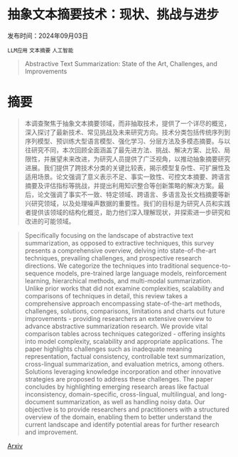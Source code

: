 # 抽象文本摘要技术：现状、挑战与进步

发布时间：2024年09月03日

`LLM应用` `文本摘要` `人工智能`

> Abstractive Text Summarization: State of the Art, Challenges, and Improvements

# 摘要

> 本调查聚焦于抽象文本摘要领域，而非抽取技术，提供了一个详尽的概览，深入探讨了最新技术、常见挑战及未来研究方向。技术分类包括传统序列到序列模型、预训练大型语言模型、强化学习、分层方法及多模态摘要。与以往研究不同，本次回顾全面涵盖了最先进方法、挑战、解决方案、比较、局限性，并展望未来改进，为研究人员提供了广泛视角，以推动抽象摘要研究进展。我们提供了跨技术分类的关键比较表，揭示模型复杂性、可扩展性及适用场景。论文强调了意义表示不足、事实一致性、可控文本摘要、跨语言摘要及评估指标等挑战，并提出利用知识整合等创新策略的解决方案。最后，论文强调了事实不一致、特定领域、跨语言、多语言及长文档摘要等新兴研究领域，以及处理噪声数据的重要性。我们的目标是为研究人员和实践者提供该领域的结构化概览，助力他们深入理解现状，并探索进一步研究和改进的可能领域。

> Specifically focusing on the landscape of abstractive text summarization, as opposed to extractive techniques, this survey presents a comprehensive overview, delving into state-of-the-art techniques, prevailing challenges, and prospective research directions. We categorize the techniques into traditional sequence-to-sequence models, pre-trained large language models, reinforcement learning, hierarchical methods, and multi-modal summarization. Unlike prior works that did not examine complexities, scalability and comparisons of techniques in detail, this review takes a comprehensive approach encompassing state-of-the-art methods, challenges, solutions, comparisons, limitations and charts out future improvements - providing researchers an extensive overview to advance abstractive summarization research. We provide vital comparison tables across techniques categorized - offering insights into model complexity, scalability and appropriate applications. The paper highlights challenges such as inadequate meaning representation, factual consistency, controllable text summarization, cross-lingual summarization, and evaluation metrics, among others. Solutions leveraging knowledge incorporation and other innovative strategies are proposed to address these challenges. The paper concludes by highlighting emerging research areas like factual inconsistency, domain-specific, cross-lingual, multilingual, and long-document summarization, as well as handling noisy data. Our objective is to provide researchers and practitioners with a structured overview of the domain, enabling them to better understand the current landscape and identify potential areas for further research and improvement.

[Arxiv](https://arxiv.org/abs/2409.02413)